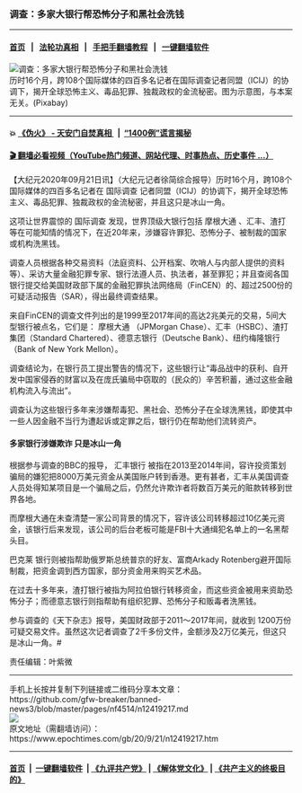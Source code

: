 ### 调查：多家大银行帮恐怖分子和黑社会洗钱
------------------------

#### [首页](https://github.com/gfw-breaker/banned-news3/blob/master/README.md) &nbsp;&nbsp;|&nbsp;&nbsp; [法轮功真相](https://github.com/begood0513/basic/blob/master/README.md)  &nbsp;&nbsp;|&nbsp;&nbsp; [手把手翻墙教程](https://github.com/gfw-breaker/guides/wiki)  &nbsp;&nbsp;|&nbsp;&nbsp; [一键翻墙软件](https://github.com/gfw-breaker/nogfw/blob/master/README.md)  



<div><img alt="调查：多家大银行帮恐怖分子和黑社会洗钱" class="attachment-djy_600_400 size-djy_600_400 wp-post-image" src="https://i.epochtimes.com/assets/uploads/2020/08/9374e9f1d4818f112d9c854f2c918f76-600x400.jpg"/>
<div class="caption">
 历时16个月，跨108个国际媒体的四百多名记者在国际调查记者同盟（ICIJ）的协调下，揭开全球恐怖主义、毒品犯罪、独裁政权的金流秘密。图为示意图，与本案无关。(Pixabay)
</div></div><hr/>

#### 💥 [《伪火》 - 天安门自焚真相 ](http://158.247.195.190:10000/videos/blog/weihuo.html)&nbsp; |&nbsp; [“1400例”谎言揭秘  ](http://158.247.195.190:10000/videos/blog/jiexi1400.html)

#### [ 🎬  翻墙必看视频（YouTube热门频道、网站代理、时事热点、历史事件 ...）](https://github.com/gfw-breaker/links/blob/master/banned.md)

<div><p>
 【大纪元2020年09月21日讯】（大纪元记者徐简综合报导）历时16个月，跨108个国际媒体的四百多名记者在
 <ok href="https://www.epochtimes.com/gb/tag/%E5%9B%BD%E9%99%85%E8%B0%83%E6%9F%A5.html">
  国际调查
 </ok>
 记者同盟（ICIJ）的协调下，揭开全球恐怖主义、毒品犯罪、独裁政权的金流秘密，并且这只是冰山一角。
</p>
<p>
 这项让世界震惊的
 <ok href="https://www.epochtimes.com/gb/tag/%E5%9B%BD%E9%99%85%E8%B0%83%E6%9F%A5.html">
  国际调查
 </ok>
 发现，世界顶级大银行包括
 <ok href="https://www.epochtimes.com/gb/tag/%E6%91%A9%E6%A0%B9%E5%A4%A7%E9%80%9A.html">
  摩根大通
 </ok>
 、汇丰、渣打等在可能知情的情况下，在近20年来，涉嫌容许罪犯、恐怖分子、被制裁的国家或机构洗黑钱。
</p>
<p>
 调查人员根据各种交易资料（法庭资料、公开档案、吹哨人与内部人提供的资料等）、采访大量金融犯罪专家、银行法遵人员、执法者，甚至罪犯；并且查阅各国银行提交给美国财政部下属的金融犯罪执法网络局（FinCEN）的、超过2500份的可疑活动报告（SAR），得出最终调查结果。
</p>
<p>
 来自FinCEN的调查文件列出的是1999至2017年间的高达2兆美元的交易，5间大型银行被点名，它们是：
 <ok href="https://www.epochtimes.com/gb/tag/%E6%91%A9%E6%A0%B9%E5%A4%A7%E9%80%9A.html">
  摩根大通
 </ok>
 （JPMorgan Chase）、汇丰（HSBC）、渣打集团（Standard Chartered）、德意志银行（Deutsche Bank）、纽约梅隆银行（Bank of New York Mellon）。
</p>
<p>
 调查结论为，在银行员工提出警告的情况下，这些银行让“毒品战中的获利、自开发中国家侵吞的财富以及在庞氏骗局中窃取的（民众的）辛苦积蓄，通过这些金融机构流入与流出”。
</p>
<p>
 调查认为这些银行多年来涉嫌帮毒犯、黑社会、恐怖分子在全球洗黑钱，即使其中一些人因金融不当行为遭起诉或定罪之后，银行仍在帮助他们流转资产。
</p>
<h4>
 多家银行涉嫌欺诈 只是冰山一角
</h4>
<p>
 根据参与调查的BBC的报导，
 <ok href="https://www.epochtimes.com/gb/tag/%E6%B1%87%E4%B8%B0%E9%93%B6%E8%A1%8C.html">
  汇丰银行
 </ok>
 被指在2013至2014年间，容许投资策划骗局的嫌犯把8000万美元资金从美国账户转到香港。更有甚者，汇丰从美国调查人员处得知某项目是一个骗局之后，仍然允许欺诈者将数百万美元的赃款转移到世界各地。
</p>
<p>
 而摩根大通在未查清楚一家公司背景的情况下，容许该公司转移超过10亿美元资金，该银行后来发现，该公司的后台老板可能是FBI十大通缉犯名单上的一名黑帮头目。
</p>
<p>
 <ok href="https://www.epochtimes.com/gb/tag/%E5%B7%B4%E5%85%8B%E8%8E%B1.html">
  巴克莱
 </ok>
 银行则被指帮助俄罗斯总统普京的好友、富商Arkady Rotenberg避开国际制裁，把资金调到西方国家，部分资金用来购买艺术品。
</p>
<p>
 在过去十多年来，渣打银行被指为阿拉伯银行转移资金，而这些资金被用来资助恐怖分子；而德意志银行则指帮助有组织犯罪、恐怖分子和贩毒者洗黑钱。
</p>
<p>
 参与调查的《天下杂志》报导，美国财政部于2011～2017年间，就收到 1200万份可疑交易文件。虽然这次记者调查了2千多份文件，金额涉及2万亿美元，但这只是冰山一角。#
</p>
<p>
 责任编辑：叶紫微
</p>
</div>
<hr/>
手机上长按并复制下列链接或二维码分享本文章：<br/>
https://github.com/gfw-breaker/banned-news3/blob/master/pages/nf4514/n12419217.md <br/>
<a href='https://github.com/gfw-breaker/banned-news3/blob/master/pages/nf4514/n12419217.md'><img src='https://github.com/gfw-breaker/banned-news3/blob/master/pages/nf4514/n12419217.md.png'/></a> <br/>
原文地址（需翻墙访问）：https://www.epochtimes.com/gb/20/9/21/n12419217.htm


------------------------
#### [首页](https://github.com/gfw-breaker/banned-news3/blob/master/README.md) &nbsp;|&nbsp; [一键翻墙软件](https://github.com/gfw-breaker/nogfw/blob/master/README.md) &nbsp;| [《九评共产党》](https://github.com/gfw-breaker/9ping.md/blob/master/README.md#九评之一评共产党是什么) | [《解体党文化》](https://github.com/gfw-breaker/jtdwh.md/blob/master/README.md) | [《共产主义的终极目的》](https://github.com/gfw-breaker/gczydzjmd.md/blob/master/README.md)


<img src='http://gfw-breaker.win/banned-news3/pages/nf4514/n12419217.md' width='0px' height='0px'/>